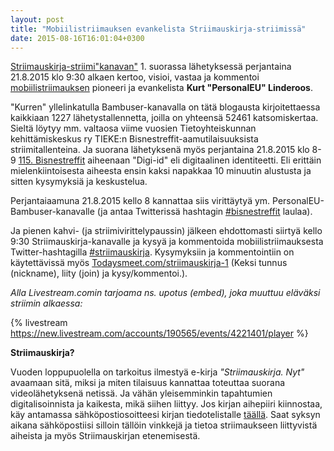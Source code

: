 ```yaml
---
layout: post
title: "Mobiilistriimauksen evankelista Striimauskirja-striimissä"
date: 2015-08-16T16:01:04+0300
---
```


[Striimauskirja-striimi"kanavan"](https://livestream.com/Infocrea-fi/Striimauskirja) 1. suorassa lähetyksessä perjantaina 21.8.2015 klo 9:30 alkaen kertoo, visioi, vastaa ja kommentoi [mobiilistriimauksen](http://bambuser.com/channel/personaleu) pioneeri ja evankelista **Kurt "PersonalEU" Linderoos**.<!--more-->

"Kurren" yllelinkatulla Bambuser-kanavalla on tätä blogausta kirjoitettaessa kaikkiaan 1227 lähetystallennetta, joilla on yhteensä 52461 katsomiskertaa. Sieltä löytyy mm. valtaosa viime vuosien Tietoyhteiskunnan kehittämiskeskus ry TIEKE:n Bisnestreffit-aamutilaisuuksista striimitallenteina. Ja suorana lähetyksenä myös perjantaina 21.8.2015 klo 8-9 [115. Bisnestreffit](http://www.tieke.fi/display/tapahtumia/115.+Bisnestreffit%3A+Digi-Id) aiheenaan "Digi-id" eli digitaalinen identiteetti. Eli erittäin mielenkiintoisesta aiheesta ensin kaksi napakkaa 10 minuutin alustusta ja sitten kysymyksiä ja keskustelua.

Perjantaiaamuna 21.8.2015 kello 8 kannattaa siis virittäytyä ym. PersonalEU-Bambuser-kanavalle (ja antaa Twitterissä hashtagin [#bisnestreffit](https://twitter.com/search?f=tweets&q=%23bisnestreffit) laulaa).

Ja pienen kahvi- (ja striimivirittelypaussin) jälkeen ehdottomasti siirtyä kello 9:30 Striimauskirja-kanavalle ja kysyä ja kommentoida mobiilistriimauksesta Twitter-hashtagilla [#striimauskirja](https://twitter.com/search?f=tweets&q=%23striimauskirja). Kysymyksiin ja kommentointiin on käytettävissä myös [Todaysmeet.com/striimauskirja-1](https://todaysmeet.com/striimauskirja-1) (Keksi tunnus (nickname), liity (join) ja kysy/kommentoi.).

*Alla Livestream.comin tarjoama ns. upotus (embed), joka muuttuu eläväksi striimin alkaessa:*

{% livestream https://new.livestream.com/accounts/190565/events/4221401/player %}

**Striimauskirja?** 

Vuoden loppupuolella on tarkoitus ilmestyä e-kirja *"Striimauskirja. Nyt"* avaamaan sitä, miksi ja miten tilaisuus kannattaa toteuttaa suorana videolähetyksenä netissä. Ja vähän yleisemminkin tapahtumien digitalisoinnista ja kaikesta, mikä siihen liittyy. Jos kirjan aihepiiri kiinnostaa, käy antamassa sähköpostiosoitteesi kirjan tiedotelistalle [täällä](http://striimauskirja.launchrock.com/). Saat syksyn aikana sähköpostiisi silloin tällöin vinkkejä ja tietoa striimaukseen liittyvistä aiheista ja myös Striimauskirjan etenemisestä. 